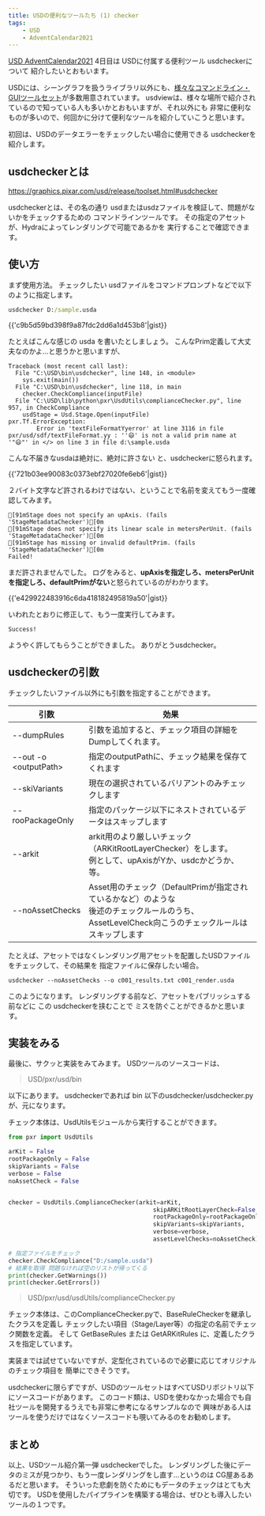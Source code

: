 ```yaml
---
title: USDの便利なツールたち (1) checker
tags:
    - USD
    - AdventCalendar2021
---
```


[USD AdventCalendar2021](https://qiita.com/advent-calendar/2021/usd) 4日目は USDに付属する便利ツール usdcheckerについて
紹介したいとおもいます。

USDには、シーングラフを扱うライブラリ以外にも、[様々なコマンドライン・GUIツールセット](https://graphics.pixar.com/usd/release/toolset.html)が多数用意されています。
usdviewは、様々な場所で紹介されているので知っている人も多いかとおもいますが、それ以外にも
非常に便利なものが多いので、何回かに分けて便利なツールを紹介していこうと思います。

初回は、USDのデータエラーをチェックしたい場合に使用できる usdcheckerを紹介します。

## usdcheckerとは

https://graphics.pixar.com/usd/release/toolset.html#usdchecker

usdcheckerとは、その名の通り usdまたはusdzファイルを検証して、問題がないかをチェックするための
コマンドラインツールです。
その指定のアセットが、Hydraによってレンダリングで可能であるかを
実行することで確認できます。

## 使い方

まず使用方法。
チェックしたい usdファイルをコマンドプロンプトなどで以下のように指定します。

```bat
usdchecker D:/sample.usda
```

{{'c9b5d59bd398f9a87fdc2dd6a1d453b8'|gist}}

たとえばこんな感じの usda を書いたとしましょう。
こんなPrim定義して大丈夫なのかよ...と思うかと思いますが、

```
Traceback (most recent call last):
  File "C:\USD\bin\usdchecker", line 148, in <module>
    sys.exit(main())
  File "C:\USD\bin\usdchecker", line 118, in main
    checker.CheckCompliance(inputFile)
  File "C:\USD\lib\python\pxr\UsdUtils\complianceChecker.py", line 957, in CheckCompliance
    usdStage = Usd.Stage.Open(inputFile)
pxr.Tf.ErrorException:
        Error in 'textFileFormatYyerror' at line 3116 in file pxr/usd/sdf/textFileFormat.yy : ''😄' is not a valid prim name at '"😄"' in </> on line 3 in file d:\sample.usda
```

こんな不届きなusdaは絶対に、絶対に許さない と、usdcheckerに怒られます。

{{'721b03ee90083c0373ebf27020fe6eb6'|gist}}

２バイト文字など許されるわけではない、ということで名前を変えてもう一度確認してみます。

```
[91mStage does not specify an upAxis. (fails 'StageMetadataChecker')[0m
[91mStage does not specify its linear scale in metersPerUnit. (fails 'StageMetadataChecker')[0m
[91mStage has missing or invalid defaultPrim. (fails 'StageMetadataChecker')[0m
Failed!
```

まだ許されませんでした。
ログをみると、**upAxisを指定しろ、metersPerUnitを指定しろ、defaultPrimがない**と怒られているのがわかります。

{{'e429922483916c6da418182495819a50'|gist}}

いわれたとおりに修正して、もう一度実行してみます。

```
Success!
```

ようやく許してもらうことができました。
ありがとうusdchecker。

## usdcheckerの引数

チェックしたいファイル以外にも引数を指定することができます。

| 引数                    | 効果                                                                                                                                                |
| ----------------------- | --------------------------------------------------------------------------------------------------------------------------------------------------- |
| --dumpRules             | 引数を追加すると、チェック項目の詳細をDumpしてくれます。                                                                                            |
| --out -o \<outputPath\> | 指定のoutputPathに、チェック結果を保存てくれます                                                                                                    |
| --skiVariants           | 現在の選択されているバリアントのみチェックします                                                                                                    |
| --rooPackageOnly        | 指定のパッケージ以下にネストされているデータはスキップします                                                                                        |
| --arkit                 | arkit用のより厳しいチェック（ARKitRootLayerChecker）をします。<br>例として、upAxisがYか、usdcかどうか、等。                                         |
| --noAssetChecks         | Asset用のチェック（DefaultPrimが指定されているかなど）のような<br>後述のチェックルールのうち、AssetLevelCheck向こうのチェックルールはスキップします |

たとえば、アセットではなくレンダリング用アセットを配置したUSDファイルをチェックして、その結果を
指定ファイルに保存したい場合。

```
usdchecker --noAssetChecks --o c001_results.txt c001_render.usda
```

このようになります。
レンダリングする前など、アセットをパブリッシュする前などに この usdcheckerを挟むことで
ミスを防ぐことができるかと思います。

## 実装をみる

最後に、サクッと実装をみてみます。
USDツールのソースコードは、

> USD/pxr/usd/bin

以下にあります。
usdcheckerであれば bin 以下のusdchecker/usdchecker.py
が、元になります。

チェック本体は、UsdUtilsモジュールから実行することができます。

```python
from pxr import UsdUtils

arKit = False
rootPackageOnly = False
skipVariants = False
verbose = False
noAssetCheck = False


checker = UsdUtils.ComplianceChecker(arkit=arKit, 
                                         skipARKitRootLayerCheck=False, 
                                         rootPackageOnly=rootPackageOnly, 
                                         skipVariants=skipVariants, 
                                         verbose=verbose,
                                         assetLevelChecks=noAssetCheck)

# 指定ファイルをチェック
checker.CheckCompliance("D:/sample.usda")
# 結果を取得 問題なければ空のリストが帰ってくる
print(checker.GetWarnings())
print(checker.GetErrors())
```
> USD/pxr/usd/usdUtils/complianceChecker.py

チェック本体は、このComplianceChecker.pyで、BaseRuleCheckerを継承したクラスを定義し
チェックしたい項目（Stage/Layer等）の指定の名前でチェック関数を定義。
そして GetBaseRules または GetARKitRules に、定義したクラスを指定しています。

実装までは試せていないですが、定型化されているので必要に応じてオリジナルのチェック項目を
簡単にできそうです。

usdcheckerに限らずですが、USDのツールセットはすべてUSDリポジトリ以下にソースコードがあります。
このコード類は、USDを使わなかった場合でも自社ツールを開発するうえでも非常に参考になるサンプルなので
興味がある人はツールを使うだけではなくソースコードも覗いてみるのをお勧めします。

## まとめ

以上、USDツール紹介第一弾 usdcheckerでした。
レンダリングした後にデータのミスが見つかり、もう一度レンダリングをし直す...というのは
CG屋あるあるだと思います。
そういった悲劇を防ぐためにもデータのチェックはとても大切です。
USDを使用したパイプラインを構築する場合は、ぜひとも導入したいツールの１つです。